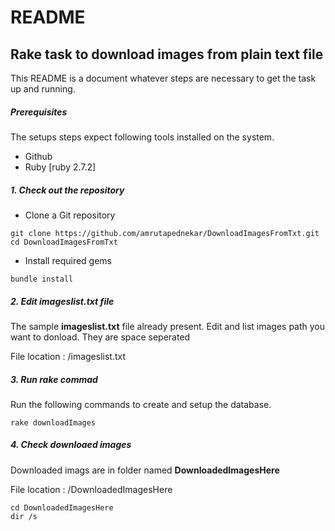 # README 
## Rake task to download images from plain text file

This README is a  document whatever steps are necessary to get 
the task up and running.

##### Prerequisites

The setups steps expect following tools installed on the system.

- Github
- Ruby [ruby 2.7.2]

##### 1. Check out the repository

- Clone a Git repository
```
git clone https://github.com/amrutapednekar/DownloadImagesFromTxt.git
cd DownloadImagesFromTxt
```
- Install required gems
```
bundle install
```

##### 2. Edit imageslist.txt file

The sample **imageslist.txt** file already present. Edit and list images path you want to donload. They are space seperated

 File location : /imageslist.txt


##### 3. Run rake commad

Run the following commands to create and setup the database.

```
rake downloadImages 
```

##### 4. Check downloaed images 

Downloaded imags are in folder named **DownloadedImagesHere**

 File location : /DownloadedImagesHere

 ```
cd DownloadedImagesHere
dir /s
```
